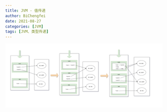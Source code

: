 ```yaml
---
title: JVM - 值传递
author: BiChengfei
date: 2021-08-27
categories: [JVM]
tags: [JVM、类型传递]
---
```




![ref01](/assets/img/blogs/jvm/ref/ref01.png)

